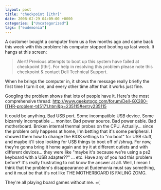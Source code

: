 ```yaml
---
layout: post
title: "checkpoint [Ithr]"
date: 2008-02-29 04:09:00 +0000
categories: ["Uncategorized"]
tags: ["eudemonia"]
---
```


A customer bought a computer from us a few months ago and came back this week with this problem: his computer stopped booting up last week. It hangs at this screen:
> Alert! Previous attempts to boot up this system have failed at checkpoint [Ithr]. For help in resolving this problem please note this checkpoint & contact Dell Technical Support.

When he brings the computer in, it shows the message really briefly the first time I turn it on, and every other time after that it works just fine.

Googling the problem shows that lots of people have it. Here's the most comprehensive thread: http://www.geekstogo.com/forum/Dell-GX280-ITHR-problem-t45171.html&p=235115#entry235115

It could be anything. Bad USB port. Some incompatible USB device. Some bizarrely incompatible ... monitor. Bad power source. Bad power cable. Bad motherboard. Broken internal thermal probes on the CPU. Actually... since the problem only happens at home, I'm betting that it's some peripheral. I showed them how to change the BIOS settings to "no boot" for USB stuff, and maybe it'll stop looking for USB things to boot off of /shrug. For now, they're gonna bring it home again and try it at different outlets and with different devices... they were like "maybe it's because we're using a ps2 keyboard with a USB adapter??" ... etc. Have any of you had this problem before? It's really frustrating to not know the answer at all. Well, I mean I think that the problem's disappearance at Eudemonia must say something, and it must be that it's not like THE MOTHERBOARD IS FAILING ZOMG.

They're all playing board games without me. =(